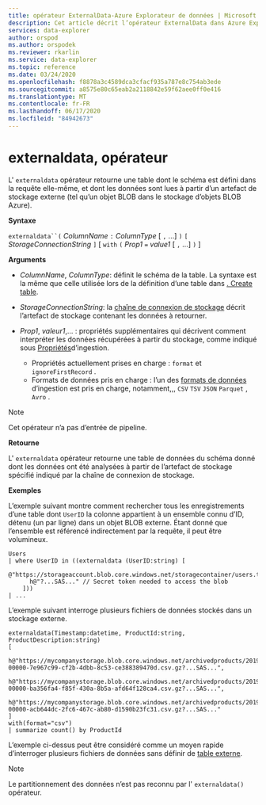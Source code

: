 ```yaml
---
title: opérateur ExternalData-Azure Explorateur de données | Microsoft Docs
description: Cet article décrit l’opérateur ExternalData dans Azure Explorateur de données.
services: data-explorer
author: orspod
ms.author: orspodek
ms.reviewer: rkarlin
ms.service: data-explorer
ms.topic: reference
ms.date: 03/24/2020
ms.openlocfilehash: f8878a3c4589dca3cfacf935a787e8c754ab3ede
ms.sourcegitcommit: a8575e80c65eab2a2118842e59f62aee0ff0e416
ms.translationtype: MT
ms.contentlocale: fr-FR
ms.lasthandoff: 06/17/2020
ms.locfileid: "84942673"
---
```

# <a name="externaldata-operator"></a>externaldata, opérateur

L' `externaldata` opérateur retourne une table dont le schéma est défini dans la requête elle-même, et dont les données sont lues à partir d’un artefact de stockage externe (tel qu’un objet BLOB dans le stockage d’objets BLOB Azure).

**Syntaxe**

`externaldata``(` *ColumnName* `:` *ColumnType* [ `,` ...] `)` `[` *StorageConnectionString* `]` [ `with` `(` *Prop1* `=` *value1* [ `,` ...] `)` ]

**Arguments**

* *ColumnName*, *ColumnType*: définit le schéma de la table.
  La syntaxe est la même que celle utilisée lors de la définition d’une table dans [. Create table](../management/create-table-command.md).

* *StorageConnectionString*: la [chaîne de connexion de stockage](../api/connection-strings/storage.md) décrit l’artefact de stockage contenant les données à retourner.

* *Prop1*, *valeur1*,... : propriétés supplémentaires qui décrivent comment interpréter les données récupérées à partir du stockage, comme indiqué sous [Propriétés](../../ingestion-properties.md)d’ingestion.
    * Propriétés actuellement prises en charge : `format` et `ignoreFirstRecord` .
    * Formats de données pris en charge : l’un des [formats de données](../../ingestion-supported-formats.md) d’ingestion est pris en charge, notamment,,, `CSV` `TSV` `JSON` `Parquet` , `Avro` .

> [!NOTE]
> Cet opérateur n’a pas d’entrée de pipeline.

**Retourne**

L' `externaldata` opérateur retourne une table de données du schéma donné dont les données ont été analysées à partir de l’artefact de stockage spécifié indiqué par la chaîne de connexion de stockage.

**Exemples**

L’exemple suivant montre comment rechercher tous les enregistrements d’une table dont `UserID` la colonne appartient à un ensemble connu d’ID, détenu (un par ligne) dans un objet BLOB externe.
Étant donné que l’ensemble est référencé indirectement par la requête, il peut être volumineux.

```kusto
Users
| where UserID in ((externaldata (UserID:string) [
    @"https://storageaccount.blob.core.windows.net/storagecontainer/users.txt"
      h@"?...SAS..." // Secret token needed to access the blob
    ]))
| ...
```

L’exemple suivant interroge plusieurs fichiers de données stockés dans un stockage externe.

```kusto
externaldata(Timestamp:datetime, ProductId:string, ProductDescription:string)
[
  h@"https://mycompanystorage.blob.core.windows.net/archivedproducts/2019/01/01/part-00000-7e967c99-cf2b-4dbb-8c53-ce388389470d.csv.gz?...SAS...",
  h@"https://mycompanystorage.blob.core.windows.net/archivedproducts/2019/01/02/part-00000-ba356fa4-f85f-430a-8b5a-afd64f128ca4.csv.gz?...SAS...",
  h@"https://mycompanystorage.blob.core.windows.net/archivedproducts/2019/01/03/part-00000-acb644dc-2fc6-467c-ab80-d1590b23fc31.csv.gz?...SAS..."
]
with(format="csv")
| summarize count() by ProductId
```

L’exemple ci-dessus peut être considéré comme un moyen rapide d’interroger plusieurs fichiers de données sans définir de [table externe](schema-entities/externaltables.md). 

>[!NOTE]
>Le partitionnement des données n’est pas reconnu par l' `externaldata()` opérateur.
